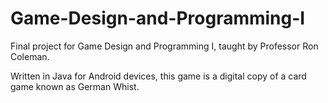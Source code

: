 Game-Design-and-Programming-I
==============================

Final project for Game Design and Programming I, taught by Professor Ron Coleman.

Written in Java for Android devices, this game is a digital copy of a card game known as German Whist.
